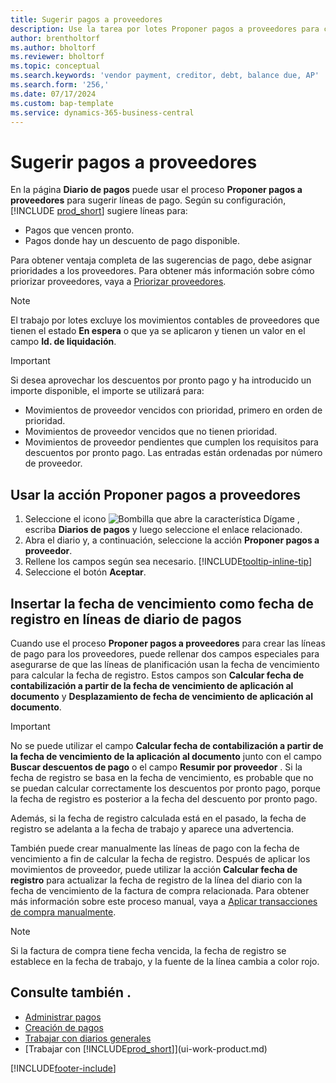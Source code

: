 ```yaml
---
title: Sugerir pagos a proveedores
description: Use la tarea por lotes Proponer pagos a proveedores para crear líneas de pago para sus proveedores en función de las fechas de vencimiento y los descuentos por pago.
author: brentholtorf
ms.author: bholtorf
ms.reviewer: bholtorf
ms.topic: conceptual
ms.search.keywords: 'vendor payment, creditor, debt, balance due, AP'
ms.search.form: '256,'
ms.date: 07/17/2024
ms.custom: bap-template
ms.service: dynamics-365-business-central
---
```


# Sugerir pagos a proveedores

En la página **Diario de pagos** puede usar el proceso **Proponer pagos a proveedores** para sugerir líneas de pago. Según su configuración, [!INCLUDE [prod_short](includes/prod_short.md)] sugiere líneas para:

- Pagos que vencen pronto.
- Pagos donde hay un descuento de pago disponible.

Para obtener ventaja completa de las sugerencias de pago, debe asignar prioridades a los proveedores. Para obtener más información sobre cómo priorizar proveedores, vaya a [Priorizar proveedores](purchasing-how-prioritize-vendors.md).  

> [!NOTE]  
> El trabajo por lotes excluye los movimientos contables de proveedores que tienen el estado **En espera** o que ya se aplicaron y tienen un valor en el campo **Id. de liquidación**.  

> [!IMPORTANT]  
> Si desea aprovechar los descuentos por pronto pago y ha introducido un importe disponible, el importe se utilizará para:  
>
> * Movimientos de proveedor vencidos con prioridad, primero en orden de prioridad.
> * Movimientos de proveedor vencidos que no tienen prioridad.  
> * Movimientos de proveedor pendientes que cumplen los requisitos para descuentos por pronto pago. Las entradas están ordenadas por número de proveedor.  

## Usar la acción Proponer pagos a proveedores

1. Seleccione el icono ![Bombilla que abre la característica Dígame](media/ui-search/search_small.png "Dígame qué desea hacer") , escriba **Diarios de pagos** y luego seleccione el enlace relacionado.  
2. Abra el diario y, a continuación, seleccione la acción **Proponer pagos a proveedor**.  
3. Rellene los campos según sea necesario. [!INCLUDE[tooltip-inline-tip](includes/tooltip-inline-tip_md.md)]  
4. Seleccione el botón **Aceptar**.  

## Insertar la fecha de vencimiento como fecha de registro en líneas de diario de pagos

Cuando use el proceso **Proponer pagos a proveedores** para crear las líneas de pago para los proveedores, puede rellenar dos campos especiales para asegurarse de que las líneas de planificación usan la fecha de vencimiento para calcular la fecha de registro. Estos campos son **Calcular fecha de contabilización a partir de la fecha de vencimiento de aplicación al documento** y **Desplazamiento de fecha de vencimiento de aplicación al documento**.  

> [!IMPORTANT]  
> No se puede utilizar el campo  **Calcular fecha de contabilización a partir de la fecha de vencimiento de la aplicación al documento**  junto con el campo  **Buscar descuentos de pago**  o el campo  **Resumir por proveedor** . Si la fecha de registro se basa en la fecha de vencimiento, es probable que no se puedan calcular correctamente los descuentos por pronto pago, porque la fecha de registro es posterior a la fecha del descuento por pronto pago.  

Además, si la fecha de registro calculada está en el pasado, la fecha de registro se adelanta a la fecha de trabajo y aparece una advertencia.  

También puede crear manualmente las líneas de pago con la fecha de vencimiento a fin de calcular la fecha de registro. Después de aplicar los movimientos de proveedor, puede utilizar la acción **Calcular fecha de registro** para actualizar la fecha de registro de la línea del diario con la fecha de vencimiento de la factura de compra relacionada. Para obtener más información sobre este proceso manual, vaya a [Aplicar transacciones de compra manualmente](payables-how-apply-purchase-transactions-manually.md).  

> [!NOTE]  
> Si la factura de compra tiene fecha vencida, la fecha de registro se establece en la fecha de trabajo, y la fuente de la línea cambia a color rojo.  

## Consulte también .

- [Administrar pagos](payables-manage-payables.md)  
- [Creación de pagos](payables-make-payments.md)  
- [Trabajar con diarios generales](ui-work-general-journals.md)  
- [Trabajar con [!INCLUDE[prod_short](includes/prod_short.md)]](ui-work-product.md)  

[!INCLUDE[footer-include](includes/footer-banner.md)]
